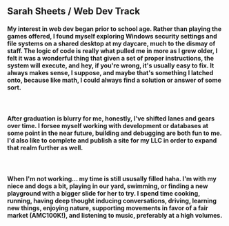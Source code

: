 ## Sarah Sheets / Web Dev Track

#### My interest in web dev began prior to school age. Rather than playing the games offered, I found myself exploring Windows security settings and file systems on a shared desktop at my daycare, much to the dismay of staff. The logic of code is really what pulled me in more as I grew older, I felt it was a wonderful thing that given a set of proper instructions, the system will execute, and hey, if you're wrong, it's usually easy to fix. It always makes sense, I suppose, and maybe that's something I latched onto, because like math, I could always find a solution or answer of some sort.
<br>

#### After graduation is blurry for me, honestly, I've shifted lanes and gears over time. I forsee myself working with development or databases at some point in the near future, building and debugging are both fun to me. I'd also like to complete and publish a site for my LLC in order to expand that realm further as well.
<br>

#### When I'm not working... my time is still ususally filled haha. I'm with my niece and dogs a bit, playing in our yard, swimming, or finding a new playground with a bigger slide for her to try. I spend time cooking, running, having deep thought inducing conversations, driving, learning new things, enjoying nature, supporting movements in favor of a fair market (AMC100K!), and listening to music, preferably at a high volumes.